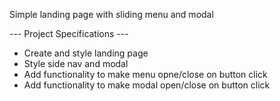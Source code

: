 Simple landing page with sliding menu and modal

--- Project Specifications ---

- Create and style landing page
- Style side nav and modal
- Add functionality to make menu opne/close on button click
- Add functionality to make modal open/close on button click
